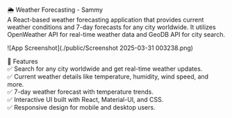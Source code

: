 🌦️ Weather Forecasting - Sammy  
A React-based weather forecasting application that provides current weather conditions and 7-day forecasts for any city worldwide. It utilizes OpenWeather API for real-time weather data and GeoDB API for city search.

![App Screenshot](./public/Screenshot 2025-03-31 003238.png)

🚀 Features  
✅ Search for any city worldwide and get real-time weather updates.  
✅ Current weather details like temperature, humidity, wind speed, and more.  
✅ 7-day weather forecast with temperature trends.  
✅ Interactive UI built with React, Material-UI, and CSS.  
✅ Responsive design for mobile and desktop users.
